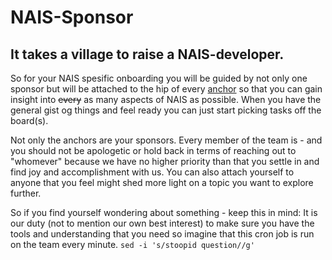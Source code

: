 # NAIS-Sponsor

## It takes a village to raise a NAIS-developer. 

So for your NAIS spesific onboarding you will be guided by not only one sponsor but will be attached to the hip of every [anchor](pigs.md) so that you can gain insight into ~~every~~ as many aspects of NAIS as possible. When you have the general gist og things and feel ready you can just start picking tasks off the board(s).

Not only the anchors are your sponsors. Every member of the team is - and you should not be apologetic or hold back in terms of reaching out to "whomever" because we have no higher priority than that you settle in and find joy and accomplishment with us. You can also attach yourself to anyone that you feel might shed more light on a topic you want to explore further.

So if you find yourself wondering about something - keep this in mind:
It is our duty (not to mention our own best interest) to make sure you have the tools and understanding that you need so imagine that this cron job is run on the team every minute. 
```sed -i 's/stoopid question//g'```
